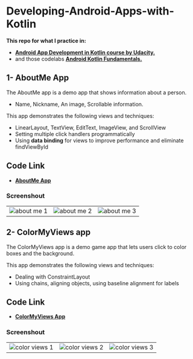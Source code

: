 # Developing-Android-Apps-with-Kotlin

__This repo for what I practice in:__ 
* <a href="https://www.udacity.com/course/developing-android-apps-with-kotlin--ud9012" target="_blank">**Android App Development in Kotlin course by Udacity.**</a>  
* and those codelabs <a href="https://codelabs.developers.google.com/android-kotlin-fundamentals/"  target="_blank"> **Android Kotlin Fundamentals.**</a>

## 1- AboutMe App
The AboutMe app is a demo app that shows information about a person. 
* Name, Nickname, An image, Scrollable information.

This app demonstrates the following views and techniques:
* LinearLayout, TextView, EditText, ImageView, and ScrollView 
* Setting multiple click handlers programmatically
* Using **data binding** for views to improve performance and eliminate findViewById

## Code Link
* <a href="https://github.com/Hosam11/Developing-Android-Apps-with-Kotlin/tree/main/AboutMe "  target="_blank"> **AboutMe App**</a> 

### Screenshout
|  | | |
| :---: |:---:| :---:|
| ![about me 1](https://user-images.githubusercontent.com/18370055/95278681-08539280-0851-11eb-98e8-ea910c146e14.PNG)  |  ![about me 2](https://user-images.githubusercontent.com/18370055/95278677-0689cf00-0851-11eb-98ce-ad642a9d4a72.PNG)  | ![about me 3](https://user-images.githubusercontent.com/18370055/95278680-07bafc00-0851-11eb-9a96-e7f2c76c28c2.PNG)  |

## 2- ColorMyViews app
The ColorMyViews app is a demo game app that lets users click to color boxes and the background.

This app demonstrates the following views and techniques:
* Dealing with ConstraintLayout
* Using chains, aligning objects, using baseline alignment for labels

## Code Link
* <a href="https://github.com/Hosam11/Developing-Android-Apps-with-Kotlin/tree/main/ColorMyViews"  target="_blank"> **ColorMyViews App**</a> 

### Screenshout
|  | | |
| :---: |:---:| :---:|
| ![color views 1](https://user-images.githubusercontent.com/18370055/95279063-00e0b900-0852-11eb-9d60-5ce1ae91c10f.PNG)  |  ![color views 2](https://user-images.githubusercontent.com/18370055/95279066-0211e600-0852-11eb-93e0-e183bc6147c7.PNG)  | ![color views 3](https://user-images.githubusercontent.com/18370055/95279067-0211e600-0852-11eb-8d4d-5200e626b432.PNG) |










